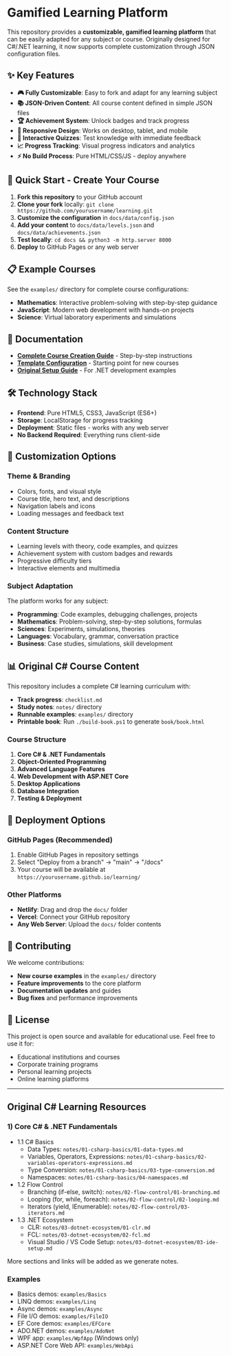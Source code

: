 # Gamified Learning Platform

This repository provides a **customizable, gamified learning platform** that can be easily adapted for any subject or course. Originally designed for C#/.NET learning, it now supports complete customization through JSON configuration files.

## ✨ Key Features

- **🎮 Fully Customizable**: Easy to fork and adapt for any learning subject
- **📚 JSON-Driven Content**: All course content defined in simple JSON files
- **🏆 Achievement System**: Unlock badges and track progress
- **📱 Responsive Design**: Works on desktop, tablet, and mobile
- **🎯 Interactive Quizzes**: Test knowledge with immediate feedback
- **📈 Progress Tracking**: Visual progress indicators and analytics
- **⚡ No Build Process**: Pure HTML/CSS/JS - deploy anywhere

## 🚀 Quick Start - Create Your Course

1. **Fork this repository** to your GitHub account
2. **Clone your fork** locally: `git clone https://github.com/yourusername/learning.git`
3. **Customize the configuration** in `docs/data/config.json`
4. **Add your content** to `docs/data/levels.json` and `docs/data/achievements.json`
5. **Test locally**: `cd docs && python3 -m http.server 8000`
6. **Deploy** to GitHub Pages or any web server

## 📋 Example Courses

See the `examples/` directory for complete course configurations:
- **Mathematics**: Interactive problem-solving with step-by-step guidance
- **JavaScript**: Modern web development with hands-on projects  
- **Science**: Virtual laboratory experiments and simulations

## 📖 Documentation

- **[Complete Course Creation Guide](COURSE_CREATION_GUIDE.md)** - Step-by-step instructions
- **[Template Configuration](template-config.json)** - Starting point for new courses
- **[Original Setup Guide](SETUP.md)** - For .NET development examples

## 🛠 Technology Stack

- **Frontend**: Pure HTML5, CSS3, JavaScript (ES6+)
- **Storage**: LocalStorage for progress tracking
- **Deployment**: Static files - works with any web server
- **No Backend Required**: Everything runs client-side

## 🎨 Customization Options

### Theme & Branding
- Colors, fonts, and visual style
- Course title, hero text, and descriptions
- Navigation labels and icons
- Loading messages and feedback text

### Content Structure
- Learning levels with theory, code examples, and quizzes
- Achievement system with custom badges and rewards
- Progressive difficulty tiers
- Interactive elements and multimedia

### Subject Adaptation
The platform works for any subject:
- **Programming**: Code examples, debugging challenges, projects
- **Mathematics**: Problem-solving, step-by-step solutions, formulas
- **Sciences**: Experiments, simulations, theories
- **Languages**: Vocabulary, grammar, conversation practice
- **Business**: Case studies, simulations, skill development

## 📊 Original C# Course Content

This repository includes a complete C# learning curriculum with:

- **Track progress**: `checklist.md`
- **Study notes**: `notes/` directory  
- **Runnable examples**: `examples/` directory
- **Printable book**: Run `./build-book.ps1` to generate `book/book.html`

### Course Structure
1. **Core C# & .NET Fundamentals**
2. **Object-Oriented Programming** 
3. **Advanced Language Features**
4. **Web Development with ASP.NET Core**
5. **Desktop Applications**
6. **Database Integration**
7. **Testing & Deployment**

## 🚀 Deployment Options

### GitHub Pages (Recommended)
1. Enable GitHub Pages in repository settings
2. Select "Deploy from a branch" → "main" → "/docs" 
3. Your course will be available at `https://yourusername.github.io/learning/`

### Other Platforms
- **Netlify**: Drag and drop the `docs/` folder
- **Vercel**: Connect your GitHub repository
- **Any Web Server**: Upload the `docs/` folder contents

## 🤝 Contributing

We welcome contributions:
- **New course examples** in the `examples/` directory
- **Feature improvements** to the core platform
- **Documentation updates** and guides
- **Bug fixes** and performance improvements

## 📄 License

This project is open source and available for educational use. Feel free to use it for:
- Educational institutions and courses
- Corporate training programs  
- Personal learning projects
- Online learning platforms

---

## Original C# Learning Resources

### 1) Core C# & .NET Fundamentals
- 1.1 C# Basics
  - Data Types: `notes/01-csharp-basics/01-data-types.md`
  - Variables, Operators, Expressions: `notes/01-csharp-basics/02-variables-operators-expressions.md`
  - Type Conversion: `notes/01-csharp-basics/03-type-conversion.md`
  - Namespaces: `notes/01-csharp-basics/04-namespaces.md`
- 1.2 Flow Control
  - Branching (if-else, switch): `notes/02-flow-control/01-branching.md`
  - Looping (for, while, foreach): `notes/02-flow-control/02-looping.md`
  - Iterators (yield, IEnumerable): `notes/02-flow-control/03-iterators.md`
- 1.3 .NET Ecosystem
  - CLR: `notes/03-dotnet-ecosystem/01-clr.md`
  - FCL: `notes/03-dotnet-ecosystem/02-fcl.md`
  - Visual Studio / VS Code Setup: `notes/03-dotnet-ecosystem/03-ide-setup.md`

More sections and links will be added as we generate notes.

### Examples
- Basics demos: `examples/Basics`
- LINQ demos: `examples/Linq`
- Async demos: `examples/Async`
- File I/O demos: `examples/FileIO`
- EF Core demos: `examples/EFCore`
- ADO.NET demos: `examples/AdoNet`
- WPF app: `examples/WpfApp` (Windows only)
- ASP.NET Core Web API: `examples/WebApi`
